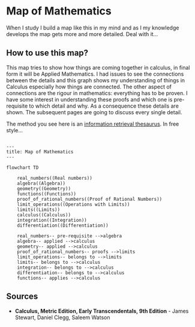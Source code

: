 # Map of Mathematics

When I study I build a map like this in my mind and as I my knowledge develops
the map gets more and more detailed.
Deal with it...

## How to use this map?

This map tries to show how things are coming together in calculus, in final form
it will be Applied Mathematics.
I had issues to see the connections between the details and this graph shows my
understanding of things in Calculus especially how things are connected.
The other aspect of connections are the rigour in mathematics: everything has to
be proven.
I have some interest in understanding these proofs and which one is
pre-requisite to which detail and why.
As a consequence these details are shown.
The subsequent pages are going to discuss every single detail.

The method you see here is an [information retrieval thesaurus](<https://en.wikipedia.org/wiki/Thesaurus_(information_retrieval)>).
In free style...

```mermaid

---
title: Map of Mathematics
---

flowchart TD

    real_numbers((Real numbers))
    algebra((Algebra))
    geometry((Geometry))
    functions((Functions))
    proof_of_rational_numbers((Proof of Rational Numbers))
    limit_operations((Operations with Limits))
    limits((Limits))
    calculus((Calculus))
    integration((Integration))
    differentiation((Differentiation))

    real_numbers-- pre-requisite -->algebra
    algebra-- applied -->calculus
    geometry-- applied -->calculus
    proof_of_rational_numbers-- proofs -->limits
    limit_operations-- belongs to -->limits
    limits-- belongs to -->calculus
    integration-- belongs to -->calculus
    differentiation-- belongs to -->calculus
    functions-- applies -->calculus

```

## Sources

- **Calculus, Metric Edition, Early Transcendentals, 9th Edition** - James Stewart,
  Daniel Clegg, Saleem Watson
